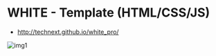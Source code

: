 # WHITE - Template (HTML/CSS/JS)

- http://technext.github.io/white_pro/

![img1](https://cloud.githubusercontent.com/assets/25200958/24360146/8a3cb2c8-1317-11e7-89e7-5a8ddc217979.png)
